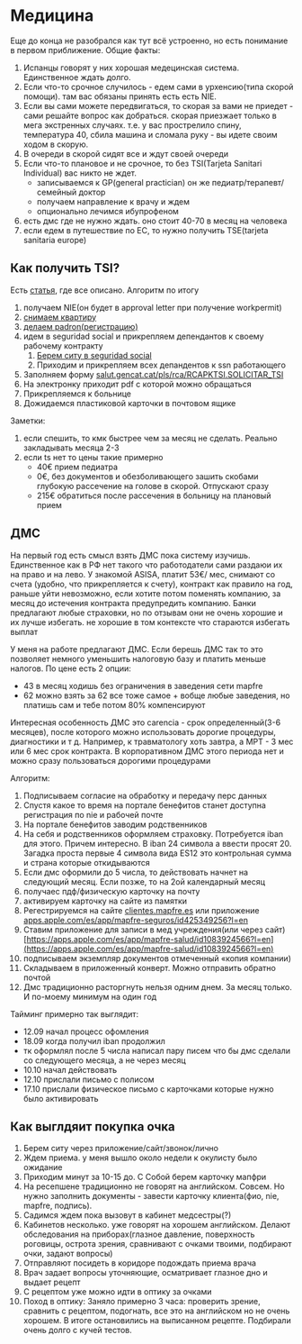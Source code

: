 # Медицина

Еще до конца не разобрался как тут всё устроенно, но есть понимание в первом приближение. Общие факты:

1. Испанцы говорят у них хорошая медецинская система. Единственное ждать долго.
2. Если что-то срочное случилось - едем сами в урхенсию(типа скорой помощи). там вас обязаны принять есть есть NIE.
3. Если вы сами можете передвигаться, то скорая за вами не приедет - сами решайте вопрос как добраться. скорая приезжает только в мега экстренных случаях. т.е. у вас прострелило спину, температура 40, сбила машина и сломала руку - вы идете своим ходом в скорую.
4. В очереди в скорой сидят все и ждут своей очереди
5. Если что-то плановое и не срочное, то без TSI(Tarjeta Sanitari Individual) вас никто не ждет.
    * записываемся к GP(general practician) он же педиатр/терапевт/семейный доктор
    * получаем направление к врачу и ждем
    * опционально лечимся ибупрофеном
6. есть дмс где не нужно ждать. оно стоит 40-70 в месяц на человека
7. если едем в путешествие по ЕС, то нужно получить TSE(tarjeta sanitaria europe)

## Как получить TSI?

Есть [статья](https://catsalut.gencat.cat/ca/coneix-catsalut/acces-sistema-salut/la-tsi/obtencio-tsi/ ), где все описано. Алгоритм по итогу

1. получаем NIE(он будет в approval letter при получение workpermit)
2. [снимаем квартиру](aparts.md)
3. [делаем padron(регистрацию)](padron.md)
4. идем в seguridad social и прикрепляем депендантов к своему рабочему контракту
    1. [Берем ситу в seguridad social](https://w6.seg-social.es/ProsaInternetAnonimo/OnlineAccess?ARQ.SPM.ACTION=LOGIN&ARQ.SPM.APPTYPE=SERVICE&ARQ.IDAPP=XV106001&ORGANISMO=I)
    2. Приходим и прикрепляем всех депандентов к ssn работающего
5. Заполняем форму [salut.gencat.cat/pls/rca/RCAPKTSI.SOLICITAR_TSI](https://salut.gencat.cat/pls/rca/RCAPKTSI.SOLICITAR_TSI)
6. На электронку приходит pdf с которой можно обращаться
7. Прикрепляемся к больнице
8. Дожидаемся пластиковой карточки в почтовом ящике

Заметки:

1. если спешить, то кмк быстрее чем за месяц не сделать. Реально закладывать месяца 2-3
2. если ts нет то цены такие примерно
    * 40€ прием педиатра
    * 0€, без документов и обезболивающего зашить скобами глубокую рассечение на голове в скорой. Отпускают сразу
    * 215€ обратиться после рассечения в больницу на плановый прием

## ДМС

На первый год есть смысл взять ДМС пока систему изучишь. Единственное как в РФ нет такого что работодатели сами раздаюи их на право и на лево. У знакомой ASISA, платит 53€/ мес, снимают со счета (удобно, что прикрепляется к счету), контракт как правило на год, раньше уйти невозможно, если хотите потом поменять компанию, за месяц до истечения контракта предупредить компанию. Банки предлагают любые страховки, но по отзывам они не очень хорошие и их лучше избегать. не хорошие в том контексте что стараются избегать выплат

У меня на работе предлагают ДМС. Если берешь ДМС так то это позволяет немного уменьшить налоговую базу и платить меньше налогов. По цене есть 2 опции:

* 43 в месяц ходишь без ограничения в заведения сети mapfre
* 62 можно взять за 62 все тоже самое + вобще любые заведения, но платишь сам и тебе потом 80% компенсируют

Интересная особенность ДМС это carencia - срок определенный(3-6 месяцев), после которого можно использовать дорогие процедуры, диагностики и т д. Например, к травматологу хоть завтра, а МРТ - 3 мес или 6 мес срок контракта. В корпоративном ДМС этого периода нет и можно сразу пользоваться дорогими процедурами

Алгоритм:

1. Подписываем согласие на обработку и передачу перс данных
2. Спустя какое то время на портале бенефитов станет доступна регистрация по nie и рабочей почте
3. На портале бенефитов заводим родственников
4. На себя и родственников оформляем страховку. Потребуется iban для этого. Причем интересно. В iban 24 символа а ввести просят 20. Загадка проста первые 4 символа вида ES12 это контрольная сумма и страна которые откидываются
5. Если дмс оформили до 5 числа, то действовать начнет на следующий месяц. Если позже, то на 2ой календарный месяц
6. получаес пдф/физическую карточку на почту
7. активируем карточку на сайте из памятки
8. Регестрируемся на сайте [clientes.mapfre.es](https://clientes.mapfre.es) или приложение [apps.apple.com/es/app/mapfre-seguros/id425349256?l=en](https://apps.apple.com/es/app/mapfre-seguros/id425349256?l=en)
9. Ставим приложение для записи в мед учреждения(или через сайт) [https://apps.apple.com/es/app/mapfre-salud/id1083924566?l=en](https://apps.apple.com/es/app/mapfre-salud/id1083924566?l=en)
10. подписываем экземпляр документов отмеченный «копия компании)
11. Складываем в приложенный конверт. Можно отправить обратно почтой
12. Дмс традиционно расторгнуть нельзя одним днем. За месяц только. И по-моему минимум на один год

Тайминг примерно так выглядит:

* 12.09 начал процесс офомления
* 18.09 когда получил iban продолжил
* тк оформлял после 5 числа написал пару писем что бы дмс сделали со следующего месяца, а не через месяц
* 10.10 начал действовать
* 12.10 прислали письмо с полисом
* 17.10 прислали физическое письмо с карточками которые нужно было активировать

## Как выглдяит покупка очка

1. Берем ситу через приложение/сайт/звонок/лично
2. Ждем приема. у меня вышло около недели к окулисту было ожидание
3. Приходим минут за 10-15 до. С Собой берем карточку мапфри
4. На ресепшене традиционно не говорят на английском. Совсем.  Но нужно заполнить документы - завести карточку клиента(фио, nie, mapfre, подпись).
5. Садимся ждем пока вызовут в кабинет медсестры(?)
6. Кабинетов несколько. уже говорят на хорошем английском. Делают обследования на приборах(глазное давление, поверхность роговицы, острота зрения, сравнивают с очками твоими, подбирают очки, задают вопросы)
7. Отправляют посидеть в коридоре подождать приема врача
8. Врач задает вопросы уточняющие, осматривает глазное дно и выдает рецепт
9. С рецептом уже можно идти в оптику за очками
10. Поход в оптику: Заняло примерно 3 часа: проверить зрение, сравнить с рецептом, подогнать, все это на английском но не очень хорошем. В итоге остановились на выписанном рецепте. Подбирали очень долго с кучей тестов.
